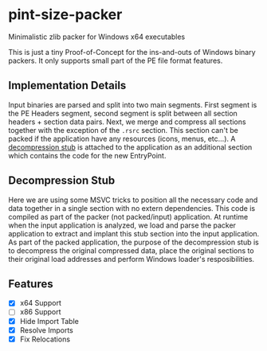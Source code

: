 # pint-size-packer
Minimalistic zlib packer for Windows x64 executables

This is just a tiny Proof-of-Concept for the ins-and-outs of Windows binary packers. It only supports small part of the PE file format features.

## Implementation Details
Input binaries are parsed and split into two main segments. First segment is the PE Headers segment, second segment is split between all section headers + section data pairs. Next, we merge and compress all sections together with the exception of the `.rsrc` section. This section can't be packed if the application have any resources (icons, menus, etc...). A [decompression stub](#Decompression%20Stub) is attached to the application as an additional section which contains the code for the new EntryPoint.

## Decompression Stub
Here we are using some MSVC tricks to position all the necessary code and data together in a single section with no extern dependencies. This code is compiled as part of the packer (not packed/input) application. At runtime when the input application is analyzed, we load and parse the packer application to extract and implant this stub section into the input application.
As part of the packed application, the purpose of the decompression stub is to decompress the original compressed data, place the original sections to their original load addresses and perform Windows loader's resposibilities.

## Features
- [x] x64 Support
- [ ] x86 Support
- [x] Hide Import Table 
- [x] Resolve Imports
- [x] Fix Relocations
